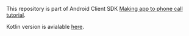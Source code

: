 This repository is part of Android Client SDK [Making app to phone call tutorial](https://developer.nexmo.com/client-sdk/tutorials/app-to-phone/introduction/kotlin).

Kotlin version is avialable [here](https://github.com/nexmo-community/client-sdk-android-tutorial-voice-app-to-phone-kotlin).
